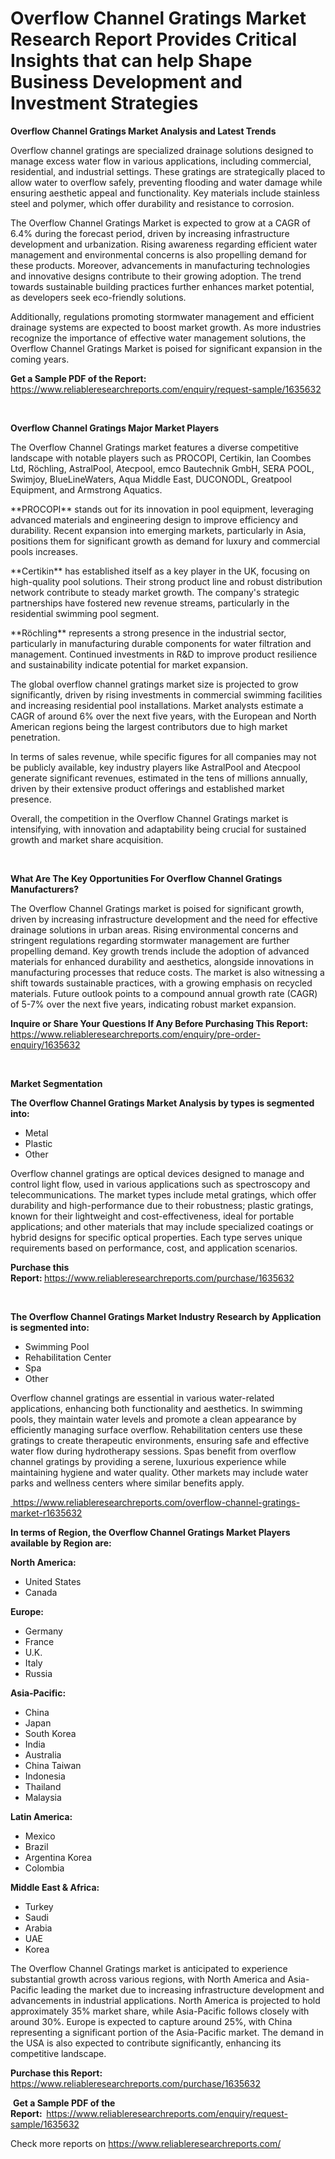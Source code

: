 <p><h1>Overflow Channel Gratings Market Research Report Provides Critical Insights that can help Shape Business Development and Investment Strategies</h1></p><p><strong>Overflow Channel Gratings Market Analysis and Latest Trends</strong></p>
<p><p>Overflow channel gratings are specialized drainage solutions designed to manage excess water flow in various applications, including commercial, residential, and industrial settings. These gratings are strategically placed to allow water to overflow safely, preventing flooding and water damage while ensuring aesthetic appeal and functionality. Key materials include stainless steel and polymer, which offer durability and resistance to corrosion.</p><p>The Overflow Channel Gratings Market is expected to grow at a CAGR of 6.4% during the forecast period, driven by increasing infrastructure development and urbanization. Rising awareness regarding efficient water management and environmental concerns is also propelling demand for these products. Moreover, advancements in manufacturing technologies and innovative designs contribute to their growing adoption. The trend towards sustainable building practices further enhances market potential, as developers seek eco-friendly solutions. </p><p>Additionally, regulations promoting stormwater management and efficient drainage systems are expected to boost market growth. As more industries recognize the importance of effective water management solutions, the Overflow Channel Gratings Market is poised for significant expansion in the coming years.</p></p>
<p><strong>Get a Sample PDF of the Report:&nbsp;</strong> <a href="https://www.reliableresearchreports.com/enquiry/request-sample/1635632?utm_campaign=3315&utm_medium=2&utm_source=Github&utm_content=ia&utm_term=23032025&utm_id=overflow-channel-gratings">https://www.reliableresearchreports.com/enquiry/request-sample/1635632</a></p>
<p>&nbsp;</p>
<p><strong>Overflow Channel Gratings Major Market Players</strong></p>
<p><p>The Overflow Channel Gratings market features a diverse competitive landscape with notable players such as PROCOPI, Certikin, Ian Coombes Ltd, Röchling, AstralPool, Atecpool, emco Bautechnik GmbH, SERA POOL, Swimjoy, BlueLineWaters, Aqua Middle East, DUCONODL, Greatpool Equipment, and Armstrong Aquatics.</p><p>**PROCOPI** stands out for its innovation in pool equipment, leveraging advanced materials and engineering design to improve efficiency and durability. Recent expansion into emerging markets, particularly in Asia, positions them for significant growth as demand for luxury and commercial pools increases.</p><p>**Certikin** has established itself as a key player in the UK, focusing on high-quality pool solutions. Their strong product line and robust distribution network contribute to steady market growth. The company's strategic partnerships have fostered new revenue streams, particularly in the residential swimming pool segment.</p><p>**Röchling** represents a strong presence in the industrial sector, particularly in manufacturing durable components for water filtration and management. Continued investments in R&D to improve product resilience and sustainability indicate potential for market expansion.</p><p>The global overflow channel gratings market size is projected to grow significantly, driven by rising investments in commercial swimming facilities and increasing residential pool installations. Market analysts estimate a CAGR of around 6% over the next five years, with the European and North American regions being the largest contributors due to high market penetration.</p><p>In terms of sales revenue, while specific figures for all companies may not be publicly available, key industry players like AstralPool and Atecpool generate significant revenues, estimated in the tens of millions annually, driven by their extensive product offerings and established market presence.</p><p>Overall, the competition in the Overflow Channel Gratings market is intensifying, with innovation and adaptability being crucial for sustained growth and market share acquisition.</p></p>
<p>&nbsp;</p>
<p><strong>What Are The Key Opportunities For Overflow Channel Gratings Manufacturers?</strong></p>
<p><p>The Overflow Channel Gratings market is poised for significant growth, driven by increasing infrastructure development and the need for effective drainage solutions in urban areas. Rising environmental concerns and stringent regulations regarding stormwater management are further propelling demand. Key growth trends include the adoption of advanced materials for enhanced durability and aesthetics, alongside innovations in manufacturing processes that reduce costs. The market is also witnessing a shift towards sustainable practices, with a growing emphasis on recycled materials. Future outlook points to a compound annual growth rate (CAGR) of 5-7% over the next five years, indicating robust market expansion.</p></p>
<p><strong>Inquire or Share Your Questions If Any Before Purchasing This Report:</strong> <a href="https://www.reliableresearchreports.com/enquiry/pre-order-enquiry/1635632?utm_campaign=3315&utm_medium=2&utm_source=Github&utm_content=ia&utm_term=23032025&utm_id=overflow-channel-gratings">https://www.reliableresearchreports.com/enquiry/pre-order-enquiry/1635632</a></p>
<p>&nbsp;</p>
<p><strong>Market Segmentation</strong></p>
<p><strong>The Overflow Channel Gratings Market Analysis by types is segmented into:</strong></p>
<p><ul><li>Metal</li><li>Plastic</li><li>Other</li></ul></p>
<p><p>Overflow channel gratings are optical devices designed to manage and control light flow, used in various applications such as spectroscopy and telecommunications. The market types include metal gratings, which offer durability and high-performance due to their robustness; plastic gratings, known for their lightweight and cost-effectiveness, ideal for portable applications; and other materials that may include specialized coatings or hybrid designs for specific optical properties. Each type serves unique requirements based on performance, cost, and application scenarios.</p></p>
<p><strong>Purchase this Report:&nbsp;</strong><a href="https://www.reliableresearchreports.com/purchase/1635632?utm_campaign=3315&utm_medium=2&utm_source=Github&utm_content=ia&utm_term=23032025&utm_id=overflow-channel-gratings">https://www.reliableresearchreports.com/purchase/1635632</a></p>
<p>&nbsp;</p>
<p><strong>The Overflow Channel Gratings Market Industry Research by Application is segmented into:</strong></p>
<p><ul><li>Swimming Pool</li><li>Rehabilitation Center</li><li>Spa</li><li>Other</li></ul></p>
<p><p>Overflow channel gratings are essential in various water-related applications, enhancing both functionality and aesthetics. In swimming pools, they maintain water levels and promote a clean appearance by efficiently managing surface overflow. Rehabilitation centers use these gratings to create therapeutic environments, ensuring safe and effective water flow during hydrotherapy sessions. Spas benefit from overflow channel gratings by providing a serene, luxurious experience while maintaining hygiene and water quality. Other markets may include water parks and wellness centers where similar benefits apply.</p></p>
<p><a href="https://www.reliableresearchreports.com/overflow-channel-gratings-market-r1635632?utm_campaign=3315&utm_medium=2&utm_source=Github&utm_content=ia&utm_term=23032025&utm_id=overflow-channel-gratings">&nbsp;https://www.reliableresearchreports.com/overflow-channel-gratings-market-r1635632</a></p>
<p><strong>In terms of Region, the Overflow Channel Gratings Market Players available by Region are:</strong></p>
<p>
    <p> <strong> North America: </strong>
        <ul>
            <li>United States</li>
            <li>Canada</li>
        </ul>
        </p> 
    <p> <strong> Europe: </strong>
        <ul>
            <li>Germany</li>
            <li>France</li>
            <li>U.K.</li>
            <li>Italy</li>
            <li>Russia</li>
        </ul>
        </p> 
    <p> <strong> Asia-Pacific: </strong>
        <ul>
            <li>China</li>
            <li>Japan</li>
            <li>South Korea</li>
            <li>India</li>
            <li>Australia</li>
            <li>China Taiwan</li>
            <li>Indonesia</li>
            <li>Thailand</li>
            <li>Malaysia</li>
        </ul>
        </p> 
    <p> <strong> Latin America: </strong>
        <ul>
            <li>Mexico</li>
            <li>Brazil</li>
            <li>Argentina Korea</li>
            <li>Colombia</li>
        </ul>
        </p> 
    <p> <strong> Middle East & Africa: </strong>
        <ul>
            <li>Turkey</li>
            <li>Saudi</li>
            <li>Arabia</li>
            <li>UAE</li>
            <li>Korea</li>
        </ul>
    </p>
    </p>
<p><p>The Overflow Channel Gratings market is anticipated to experience substantial growth across various regions, with North America and Asia-Pacific leading the market due to increasing infrastructure development and advancements in industrial applications. North America is projected to hold approximately 35% market share, while Asia-Pacific follows closely with around 30%. Europe is expected to capture around 25%, with China representing a significant portion of the Asia-Pacific market. The demand in the USA is also expected to contribute significantly, enhancing its competitive landscape.</p></p>
<p><strong>Purchase this Report: </strong><a href="https://www.reliableresearchreports.com/purchase/1635632?utm_campaign=3315&utm_medium=2&utm_source=Github&utm_content=ia&utm_term=23032025&utm_id=overflow-channel-gratings">https://www.reliableresearchreports.com/purchase/1635632</a></p>
<p>&nbsp;<strong>Get a Sample PDF of the Report:&nbsp;&nbsp;</strong><a href="https://www.reliableresearchreports.com/enquiry/request-sample/1635632?utm_campaign=3315&utm_medium=2&utm_source=Github&utm_content=ia&utm_term=23032025&utm_id=overflow-channel-gratings">https://www.reliableresearchreports.com/enquiry/request-sample/1635632</a></p>
<p><strong></strong></p>
<p>Check more reports on <a href="https://www.reliableresearchreports.com/?utm_campaign=3315&utm_medium=2&utm_source=Github&utm_content=ia&utm_term=23032025&utm_id=overflow-channel-gratings">https://www.reliableresearchreports.com/</a></p>